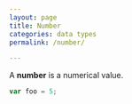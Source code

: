 ```yaml
---
layout: page
title: Number
categories: data types
permalink: /number/

---
```


A **number** is a numerical value.

```js
var foo = 5;
```
